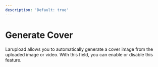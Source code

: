 ```yaml
---
description: 'Default: true'
---
```


# Generate Cover

Larupload allows you to automatically generate a cover image from the uploaded image or video. With this field, you can enable or disable this feature.

